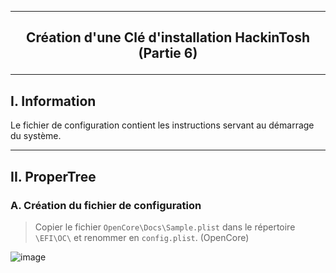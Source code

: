 --------------------------------------------------------------------------------------------------------------------------
## <p align='center'> Création d'une Clé d'installation HackinTosh (Partie 6) </p>

--------------------------------------------------------------------------------------------------------------------------
## I. Information
Le fichier de configuration contient les instructions servant au démarrage du système.


--------------------------------------------------------------------------------------------------------------------------
## II. ProperTree
### A. Création du fichier de configuration
> Copier le fichier `OpenCore\Docs\Sample.plist` dans le répertoire `\EFI\OC\` et renommer en `config.plist`. (OpenCore)
> 
![image](https://github.com/user-attachments/assets/ddb63988-b82b-479c-a625-6f07dc1639f8)
